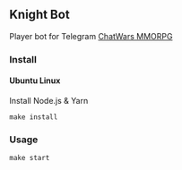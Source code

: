 ## Knight Bot

Player bot for Telegram [ChatWars MMORPG](https://telegram.me/ChatWarsBot?start=95f4c1b7daa140e6ac4f7ef98d52005b)

### Install

#### Ubuntu Linux

Install Node.js & Yarn

```shell
make install
```

### Usage

```shell
make start
```
